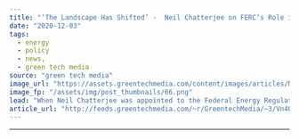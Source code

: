 ```yaml
---
title: "‘The Landscape Has Shifted’ -  Neil Chatterjee on FERC’s Role in the Energy Transition"
date: "2020-12-03"
tags: 
  - energy
  - policy
  - news,
  - green tech media
source: "green tech media"
image_url: "https://assets.greentechmedia.com/content/images/articles/Neil_Chatterjee_FERC_XL.png"
image_fp: "/assets/img/post_thumbnails/66.png"
lead: "When Neil Chatterjee was appointed to the Federal Energy Regulatory Commission by President Trump in 2017, stakeholders in the climate and clean energy space were concerned about what his agenda would be. Headlines dubbed him “McConnell’s coal guy” a ..."
article_url: "http://feeds.greentechmedia.com/~r/GreentechMedia/~3/Vn4QN3ocVPY/neil-chatterjee-ferc-energy-transition"
---
```


---

